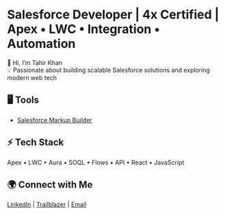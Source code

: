 # Salesforce Developer | 4x Certified | Apex • LWC • Integration • Automation  

👋 Hi, I’m Tahir Khan  
💡 Passionate about building scalable Salesforce solutions and exploring modern web tech  

## 🖥️ Tools
- [Salesforce Markup Builder](https://chromewebstore.google.com/detail/salesforce-markup-builder/dmikhohlckeamhjfgmkeincjbfgnlleh)

## ⚡ Tech Stack  
Apex • LWC • Aura • SOQL • Flows • API • React • JavaScript  

## 🌍 Connect with Me  
[LinkedIn](https://www.linkedin.com/in/tahir-khan-438b3221a) | [Trailblazer](https://www.salesforce.com/trailblazer/tkhan34) | [Email](tahir1947khan@gmail.com) 
